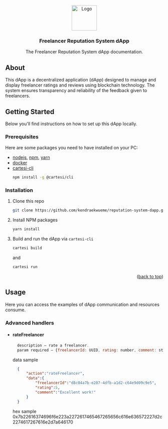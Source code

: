 <a id="readme-top"></a>
<!-- PROJECT LOGO -->
<br />
<div align="center">
  <a href="https://github.com/othneildrew/Best-README-Template">
    <img src="docs/images/logo.png" alt="Logo" width="80" height="80">
  </a>

  <h3 align="center">Freelancer Reputation System dApp</h3>

  <p align="center">
    The Freelancer Reputation System dApp documentation.
  </p>
</div>

## About
<p>
    This dApp is a decentralized application (dApp) designed to manage and display freelancer ratings and reviews using blockchain technology. The system ensures transparency and reliability of the feedback given to freelancers.
</p>

## Getting Started

Below you'll find instructions on how to set up this dApp locally.

### Prerequisites

Here are some packages you need to have installed on your PC:

* [nodejs](https://nodejs.org/en), [npm](https://docs.npmjs.com/cli/v10/configuring-npm/install), [yarn](https://classic.yarnpkg.com/lang/en/docs/install/#debian-stable) 
* [docker](https://docs.docker.com/get-docker/)
* [cartesi-cli](https://docs.cartesi.io/cartesi-rollups/1.3/development/migration/#install-cartesi-cli)
  ```sh
  npm install -g @cartesi/cli
  ```

### Installation

1. Clone this repo
   ```sh
   git clone https://github.com/kendraekwueme/reputation-system-dapp.git
   ```
2. Install NPM packages
   ```sh
   yarn install
   ```
3. Build and run the dApp via `cartesi-cli`
   ```sh
   cartesi build 
   ```
   and
   ```sh
   cartesi run 
   ```

<p align="right">(<a href="#readme-top">back to top</a>)</p>

## Usage

Here you can access the examples of dApp communication and resources consume.

### Advanced handlers
* #### rateFreelancer
  ```js
    description — rate a freelancer.
    param required — {freelancerId: UUID, rating: number, comment: string}
  ```
  data sample
  ```json
    {
        "action":"rateFreelancer", 
        "data":{
            "freelancerId":"d8c04a7b-e207-4dfb-a1d2-c64e9d09c9e5", 
            "rating":5, 
            "comment":"Excellent work!"
        }
    }
  ```
  hex sample
  0x7b22616374696f6e223a2272617465467265656c616e636572227d2c2274617267616e2d7a646170


